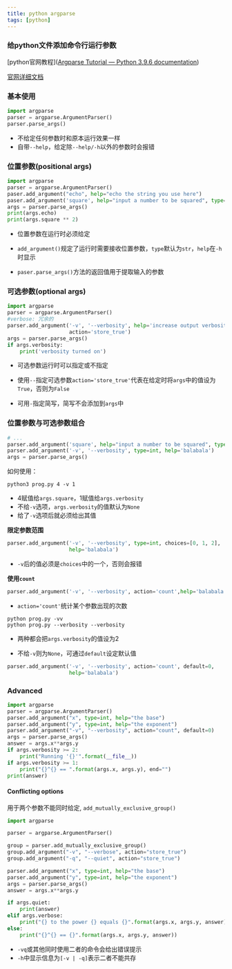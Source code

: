 ```yaml
---
title: python argparse
tags: [python]
---
```


### **给python文件添加命令行运行参数**

[python官网教程]([Argparse Tutorial — Python 3.9.6 documentation](https://docs.python.org/3/howto/argparse.html#id1))

[官网详细文档](https://docs.python.org/3/library/argparse.html#module-argparse)

### 基本使用

```python
import argparse
parser = argparse.ArgumentParser()
parser.parse_args()
```

- 不给定任何参数时和原本运行效果一样
- 自带`--help`，给定除`--help/-h`以外的参数时会报错

### 位置参数(positional args)

```python
import argparse
parser = argparse.ArgumentParser()
paser.add_argument("echo", help="echo the string you use here")
paser.add_argument('square', help="input a number to be squared", type=int)
args = parser.parse_args()
print(args.echo)
print(args.square ** 2)
```

- 位置参数在运行时必须给定
- `add_argument()`规定了运行时需要接收位置参数，`type`默认为`str`，`help`在`-h`时显示

- `paser.parse_args()`方法的返回值用于提取输入的参数

### 可选参数(optional args)

```python
import argparse
parser = argparse.ArgumentParser()
#verbose: 冗余的
parser.add_argument('-v', '--verbosity', help='increase output verbosity',
                    action='store_true')
args = parser.parse_args()
if args.verbosity:
    print('verbosity turned on')
```

- 可选参数运行时可以指定或不指定
- 使用`--`指定可选参数`action='store_true'`代表在给定时将`args`中的值设为`True`，否则为`False`

- 可用`-`指定简写，简写不会添加到`args`中

### 位置参数与可选参数组合

```python
# ...
parser.add_argument('square', help="input a number to be squared", type=int)
parser.add_argument('-v', '--verbosity', type=int, help='balabala')
args = parser.parse_args()
```

如何使用：

```shell
python3 prog.py 4 -v 1
```

- 4赋值给`args.square`，1赋值给`args.verbosity`
- 不给`-v`选项，`args.verbosity`的值默认为`None`
- 给了`-v`选项后就必须给出其值

**限定参数范围**

```python
parser.add_argument('-v', '--verbosity', type=int, choices=[0, 1, 2],
                    help='balabala')
```

- `-v`后的值必须是`choices`中的一个，否则会报错

**使用`count`**

```python
parser.add_argument('-v', '--verbosity', action='count',help='balabala')
```

- `action='count'`统计某个参数出现的次数

```shell
python prog.py -vv
python prog.py --verbosity --verbosity
```

- 两种都会把`args.verbosity`的值设为2

- 不给`-v`则为`None`，可通过`default`设定默认值

```python
parser.add_argument('-v', '--verbosity', action='count', default=0, 
                    help='balabala')
```

### Advanced

```python
import argparse
parser = argparse.ArgumentParser()
parser.add_argument("x", type=int, help="the base")
parser.add_argument("y", type=int, help="the exponent")
parser.add_argument("-v", "--verbosity", action="count", default=0)
args = parser.parse_args()
answer = args.x**args.y
if args.verbosity >= 2:
    print("Running '{}'".format(__file__))
if args.verbosity >= 1:
    print("{}^{} == ".format(args.x, args.y), end="")
print(answer)
```

#### **Conflicting options**

用于两个参数不能同时给定, `add_mutually_exclusive_group()`

```python
import argparse

parser = argparse.ArgumentParser()

group = parser.add_mutually_exclusive_group()
group.add_argument("-v", "--verbose", action="store_true")
group.add_argument("-q", "--quiet", action="store_true")

parser.add_argument("x", type=int, help="the base")
parser.add_argument("y", type=int, help="the exponent")
args = parser.parse_args()
answer = args.x**args.y

if args.quiet:
    print(answer)
elif args.verbose:
    print("{} to the power {} equals {}".format(args.x, args.y, answer))
else:
    print("{}^{} == {}".format(args.x, args.y, answer))
```

- `-vq`或其他同时使用二者的命令会给出错误提示
- `-h`中显示信息为`[-v | -q]`表示二者不能共存